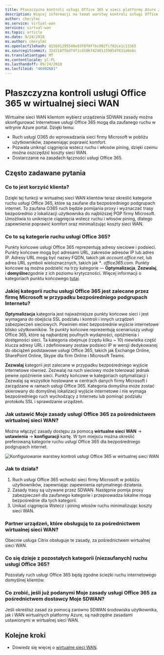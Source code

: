 ```yaml
---
title: Płaszczyzna kontroli usługi Office 365 w sieci platformy Azure z wirtualnych WAN
description: Więcej informacji na temat warstwy kontroli usługi Office 365 w wirtualnej sieci WAN.
author: cherylmc
ms.service: virtual-wan
services: virtual-wan
ms.topic: article
ms.date: 9/24/2018
ms.author: cherylmc
ms.openlocfilehash: 815b91295540e93f8f0ffbc002fcf02ce1c13365
ms.sourcegitcommit: 32d218f5bd74f1cd106f4248115985df631d0a8c
ms.translationtype: MT
ms.contentlocale: pl-PL
ms.lasthandoff: 09/24/2018
ms.locfileid: "46992681"
---
```

# <a name="office-365-control-plane-in-virtual-wan"></a>Płaszczyzna kontroli usługi Office 365 w wirtualnej sieci WAN

Wirtualne sieci WAN klientom wybierz urządzenia SDWAN zasady można skonfigurować Internetowe usługi Office 365 mogą dla zaufanego ruchu w witrynie Azure portal. Dzięki temu:
- Ruch usługi O365 do wprowadzania sieci firmy Microsoft w pobliżu użytkowników, zapewniając poprawić komfort.
- Pozwala uniknąć ciągnięcia wstecz ruchu i włosów pining, dzięki czemu można oszczędzić koszty sieci WAN.
- Dostarczanie na zasadach łączności usługi Office 365.

## <a name="faqs"></a>Często zadawane pytania
### <a name="what-is-the-customer-benefit"></a>Co to jest korzyść klienta?
Dzięki tej funkcji w wirtualnej sieci WAN klientów teraz określić kategorie ruchu usługi Office 365, które są zaufane dla bezpośredniego podgrupach internet. To zaufana O365 ruch będzie pomijania proxy i wyznaczać trasy bezpośrednio z lokalizacji użytkownika do najbliższej POP firmy Microsoft. Umożliwia to uniknięcie ciągnięcia wstecz ruchu i włosów pining, dlatego zapewnienie poprawić komfort oraz minimalizując koszty sieci WAN. 

### <a name="what-are-the-office-365-traffic-categories"></a>Co to są kategorie ruchu usługi Office 365?
Punkty końcowe usługi Office 365 reprezentują adresy sieciowe i podsieci. Punkty końcowe mogą być adresami URL, zakresów adresów IP lub adres IP. Adresy URL mogą być nazwy FQDN, takich jak *account.office.net*, lub adres URL symboli wieloznacznych, takich jak **. office365.com*. Punkty końcowe są można podzielić na trzy kategorie — **Optymalizacja**, **Zezwalaj**, i **domyślne**zgodnie z ich poziomu krytyczności. Więcej informacji o kategoriach punktu końcowego [tutaj](https://docs.microsoft.com/office365/enterprise/office-365-network-connectivity-principles#BKMK_Categories).

### <a name="which-office-365-traffic-category-is-recommended-by-microsoft-for-direct-internet-breakout"></a>Jakiej kategorii ruchu usługi Office 365 jest zalecane przez firmę Microsoft w przypadku bezpośredniego podgrupach Internetu?
**Optymalizacja** kategoria jest najważniejsze punkty końcowe sieci i jest wymagana do obejścia SSL podziału i kontroli i innych urządzeń zabezpieczeń sieciowych. Powinien mieć bezpośrednie wyjście internetowe blisko użytkowników. Te punkty końcowe reprezentują scenariuszy usługi Office 365, które są najbardziej poufnych wydajności, opóźnienia i dostępności sieci. Ta kategoria obejmuje (rzędu kilku ~ 10) niewielka część klucza adresy URL i zdefiniowany zestaw podsieci IP w wersji dedykowanej do obciążeń podstawowe usługi Office 365, takich jak Exchange Online, SharePoint Online, Skype dla firm Online i Microsoft Teams. 

**Zezwalaj** kategorii jest zalecane w przypadku bezpośredniego wyjście internetowe również. Zezwalaj na ruch sieciowy może tolerować jednak pewne opóźnienie sieci. Punkty końcowe w kategoriach optymalizacji i Zezwalaj są wszystkie hostowane w centrach danych firmy Microsoft i zarządzane w ramach usługi Office 365. Kategoria domyślna może zostać skierowany do domyślnej lokalizacji wyjście internetowe i nie wymaga bezpośredniego ruch wychodzący z Internetu lub pominąć podziału protokołu SSL i sprawdzanie urządzeń.

### <a name="how-do-i-set-my-o365-policies-via-virtual-wan"></a>Jak ustawić Moje zasady usługi Office 365 za pośrednictwem wirtualnej sieci WAN?
Można włączyć zasady dostępu za pomocą **wirtualne sieci WAN** -> **ustawienia** -> **konfiguracji** kartę. W tym miejscu można określić preferowaną kategorie ruchu usługi Office 365 dla bezpośredniego podgrupach internet.

![Konfigurowanie warstwy kontroli usługi Office 365 w wirtualnej sieci WAN](media/virtual-wan-office365-overview/configure-office365-control-plane.png)

### <a name="how-does-this-work"></a>Jak to działa?

1.  Ruch usługi Office 365 wchodzi sieci firmy Microsoft w pobliżu użytkowników, zapewniając zapewnienia optymalnego działania.
2.  Zasady trasy są używane przez SDWAN. Następnie pomija proxy zabezpieczeń dla zaufanego kategorie i przeprowadza lokalne mogą bezpośrednie dla tych kategorii.
3.  Unikać ciągnięcia Wstecz i pining włosów ruchu minimalizując koszty sieci WAN.

### <a name="which-partner-devices-support-this-via-virtual-wan"></a>Partner urządzeń, które obsługują to za pośrednictwem wirtualnej sieci WAN?
Obecnie usługa Citrix obsługuje te zasady, za pośrednictwem wirtualnej sieci WAN.

### <a name="what-happens-to-the-remaining-categories-of-untrusted-o365-traffic"></a>Co się dzieje z pozostałych kategorii (niezaufanych) ruchu usługi Office 365?
Pozostały ruch usługi Office 365 będą zgodne ścieżki ruchu internetowego domyślnej klientów.

### <a name="what-if-i-have-already-specified-my-o365-policies-via-my-sdwan-provider"></a>Co zrobić, jeśli już podanymi Moje zasady usługi Office 365 za pośrednictwem dostawcy Moje SDWAN?
Jeśli określisz zasad za pomocą zarówno SDWAN środowiska użytkownika, jak i WAN wirtualnych platformy Azure, są nadrzędne zasadami ustawionymi w wirtualnej sieci WAN.

## <a name="next-steps"></a>Kolejne kroki
- Dowiedz się więcej o [wirtualne sieci WAN](virtual-wan-about.md).
